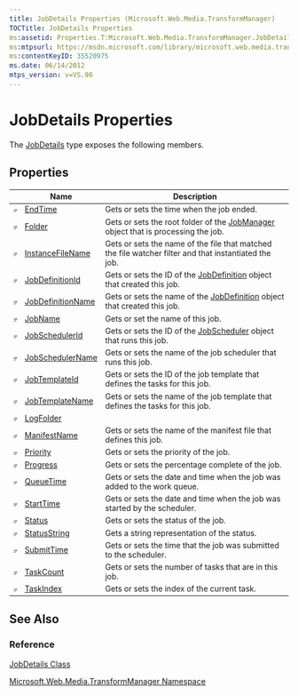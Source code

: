 ```yaml
---
title: JobDetails Properties (Microsoft.Web.Media.TransformManager)
TOCTitle: JobDetails Properties
ms:assetid: Properties.T:Microsoft.Web.Media.TransformManager.JobDetails
ms:mtpsurl: https://msdn.microsoft.com/library/microsoft.web.media.transformmanager.jobdetails_properties(v=VS.90)
ms:contentKeyID: 35520975
ms.date: 06/14/2012
mtps_version: v=VS.90
---
```


# JobDetails Properties

The [JobDetails](jobdetails-class-microsoft-web-media-transformmanager.md) type exposes the following members.

## Properties

||Name|Description|
|--- |--- |--- |
|![Public property](images/Hh125762.pubproperty(en-us,VS.90).gif "Public property")|[EndTime](jobdetails-endtime-property-microsoft-web-media-transformmanager.md)|Gets or sets the time when the job ended.|
|![Public property](images/Hh125762.pubproperty(en-us,VS.90).gif "Public property")|[Folder](jobdetails-folder-property-microsoft-web-media-transformmanager.md)|Gets or sets the root folder of the [JobManager](jobmanager-class-microsoft-web-media-transformmanager.md) object that is processing the job.|
|![Public property](images/Hh125762.pubproperty(en-us,VS.90).gif "Public property")|[InstanceFileName](jobdetails-instancefilename-property-microsoft-web-media-transformmanager.md)|Gets or sets the name of the file that matched the file watcher filter and that instantiated the job.|
|![Public property](images/Hh125762.pubproperty(en-us,VS.90).gif "Public property")|[JobDefinitionId](jobdetails-jobdefinitionid-property-microsoft-web-media-transformmanager.md)|Gets or sets the ID of the [JobDefinition](jobdefinition-class-microsoft-web-media-transformmanager.md) object that created this job.|
|![Public property](images/Hh125762.pubproperty(en-us,VS.90).gif "Public property")|[JobDefinitionName](jobdetails-jobdefinitionname-property-microsoft-web-media-transformmanager.md)|Gets or sets the name of the [JobDefinition](jobdefinition-class-microsoft-web-media-transformmanager.md) object that created this job.|
|![Public property](images/Hh125762.pubproperty(en-us,VS.90).gif "Public property")|[JobName](jobdetails-jobname-property-microsoft-web-media-transformmanager.md)|Gets or set the name of this job.|
|![Public property](images/Hh125762.pubproperty(en-us,VS.90).gif "Public property")|[JobSchedulerId](jobdetails-jobschedulerid-property-microsoft-web-media-transformmanager.md)|Gets or sets the ID of the [JobScheduler](jobscheduler-class-microsoft-web-media-transformmanager.md) object that runs this job.|
|![Public property](images/Hh125762.pubproperty(en-us,VS.90).gif "Public property")|[JobSchedulerName](jobdetails-jobschedulername-property-microsoft-web-media-transformmanager.md)|Gets or sets the name of the job scheduler that runs this job.|
|![Public property](images/Hh125762.pubproperty(en-us,VS.90).gif "Public property")|[JobTemplateId](jobdetails-jobtemplateid-property-microsoft-web-media-transformmanager.md)|Gets or sets the ID of the job template that defines the tasks for this job.|
|![Public property](images/Hh125762.pubproperty(en-us,VS.90).gif "Public property")|[JobTemplateName](jobdetails-jobtemplatename-property-microsoft-web-media-transformmanager.md)|Gets or sets the name of the job template that defines the tasks for this job.|
|![Public property](images/Hh125762.pubproperty(en-us,VS.90).gif "Public property")|[LogFolder](jobdetails-logfolder-property-microsoft-web-media-transformmanager.md)||
|![Public property](images/Hh125762.pubproperty(en-us,VS.90).gif "Public property")|[ManifestName](jobdetails-manifestname-property-microsoft-web-media-transformmanager.md)|Gets or sets the name of the manifest file that defines this job.|
|![Public property](images/Hh125762.pubproperty(en-us,VS.90).gif "Public property")|[Priority](jobdetails-priority-property-microsoft-web-media-transformmanager.md)|Gets or sets the priority of the job.|
|![Public property](images/Hh125762.pubproperty(en-us,VS.90).gif "Public property")|[Progress](jobdetails-progress-property-microsoft-web-media-transformmanager.md)|Gets or sets the percentage complete of the job.|
|![Public property](images/Hh125762.pubproperty(en-us,VS.90).gif "Public property")|[QueueTime](jobdetails-queuetime-property-microsoft-web-media-transformmanager.md)|Gets or sets the date and time when the job was added to the work queue.|
|![Public property](images/Hh125762.pubproperty(en-us,VS.90).gif "Public property")|[StartTime](jobdetails-starttime-property-microsoft-web-media-transformmanager.md)|Gets or sets the date and time when the job was started by the scheduler.|
|![Public property](images/Hh125762.pubproperty(en-us,VS.90).gif "Public property")|[Status](jobdetails-status-property-microsoft-web-media-transformmanager.md)|Gets or sets the status of the job.|
|![Public property](images/Hh125762.pubproperty(en-us,VS.90).gif "Public property")|[StatusString](jobdetails-statusstring-property-microsoft-web-media-transformmanager.md)|Gets a string representation of the status.|
|![Public property](images/Hh125762.pubproperty(en-us,VS.90).gif "Public property")|[SubmitTime](jobdetails-submittime-property-microsoft-web-media-transformmanager.md)|Gets or sets the time that the job was submitted to the scheduler.|
|![Public property](images/Hh125762.pubproperty(en-us,VS.90).gif "Public property")|[TaskCount](jobdetails-taskcount-property-microsoft-web-media-transformmanager.md)|Gets or sets the number of tasks that are in this job.|
|![Public property](images/Hh125762.pubproperty(en-us,VS.90).gif "Public property")|[TaskIndex](jobdetails-taskindex-property-microsoft-web-media-transformmanager.md)|Gets or sets the index of the current task.|

## See Also

### Reference

[JobDetails Class](jobdetails-class-microsoft-web-media-transformmanager.md)

[Microsoft.Web.Media.TransformManager Namespace](microsoft-web-media-transformmanager-namespace.md)
